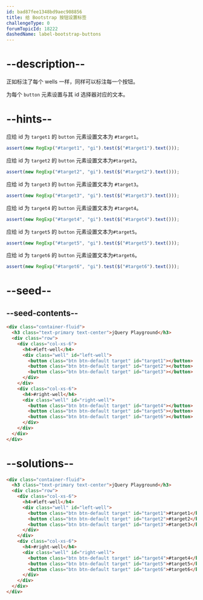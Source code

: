 ```yaml
---
id: bad87fee1348bd9aec908856
title: 给 Bootstrap 按钮设置标签
challengeType: 0
forumTopicId: 18222
dashedName: label-bootstrap-buttons
---
```


# --description--

正如标注了每个 wells 一样，同样可以标注每一个按钮。

为每个 `button` 元素设置与其 id 选择器对应的文本。

# --hints--

应给 id 为 `target1` 的 `button` 元素设置文本为 `#target1`。

```js
assert(new RegExp("#target1", "gi").test($("#target1").text()));
```

应给 id 为 `target2` 的 `button` 元素设置文本为`#target2`。

```js
assert(new RegExp("#target2", "gi").test($("#target2").text()));
```

应给 id 为 `target3` 的 `button` 元素设置文本为 `#target3`。

```js
assert(new RegExp("#target3", "gi").test($("#target3").text()));
```

应给 id 为 `target4` 的 `button` 元素设置文本为 `#target4`。

```js
assert(new RegExp("#target4", "gi").test($("#target4").text()));
```

应给 id 为 `target5` 的 `button` 元素设置文本为`#target5`。

```js
assert(new RegExp("#target5", "gi").test($("#target5").text()));
```

应给 id 为 `target6` 的 `button` 元素设置文本为`#target6`。

```js
assert(new RegExp("#target6", "gi").test($("#target6").text()));
```

# --seed--

## --seed-contents--

```html
<div class="container-fluid">
  <h3 class="text-primary text-center">jQuery Playground</h3>
  <div class="row">
    <div class="col-xs-6">
      <h4>#left-well</h4>
      <div class="well" id="left-well">
        <button class="btn btn-default target" id="target1"></button>
        <button class="btn btn-default target" id="target2"></button>
        <button class="btn btn-default target" id="target3"></button>
      </div>
    </div>
    <div class="col-xs-6">
      <h4>#right-well</h4>
      <div class="well" id="right-well">
        <button class="btn btn-default target" id="target4"></button>
        <button class="btn btn-default target" id="target5"></button>
        <button class="btn btn-default target" id="target6"></button>
      </div>
    </div>
  </div>
</div>
```

# --solutions--

```html
<div class="container-fluid">
  <h3 class="text-primary text-center">jQuery Playground</h3>
  <div class="row">
    <div class="col-xs-6">
      <h4>#left-well</h4>
      <div class="well" id="left-well">
        <button class="btn btn-default target" id="target1">#target1</button>
        <button class="btn btn-default target" id="target2">#target2</button>
        <button class="btn btn-default target" id="target3">#target3</button>
      </div>
    </div>
    <div class="col-xs-6">
      <h4>#right-well</h4>
      <div class="well" id="right-well">
        <button class="btn btn-default target" id="target4">#target4</button>
        <button class="btn btn-default target" id="target5">#target5</button>
        <button class="btn btn-default target" id="target6">#target6</button>
      </div>
    </div>
  </div>
</div>
```
